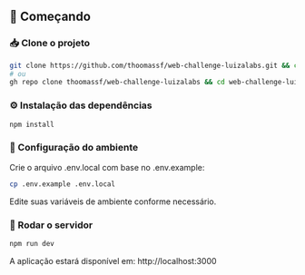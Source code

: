 
## 🏁 Começando

### 📥 Clone o projeto

```bash
git clone https://github.com/thoomassf/web-challenge-luizalabs.git && cd web-challenge-luizalabs
# ou
gh repo clone thoomassf/web-challenge-luizalabs && cd web-challenge-luizalabs
```

### ⚙️ Instalação das dependências
```bash
npm install
```

### 🔐 Configuração do ambiente
Crie o arquivo .env.local com base no .env.example:
```bash
cp .env.example .env.local
```
Edite suas variáveis de ambiente conforme necessário.

### 🚀 Rodar o servidor
```bash
npm run dev
```
A aplicação estará disponível em: http://localhost:3000
